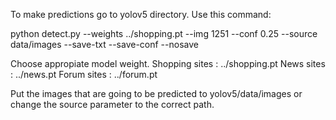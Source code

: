 To make predictions go to yolov5 directory. 
Use this command:

python detect.py --weights ../shopping.pt --img 1251 --conf 0.25 --source data/images --save-txt --save-conf --nosave 

Choose appropiate model weight. 
Shopping sites : ../shopping.pt
News sites : ../news.pt
Forum sites : ../forum.pt

Put the images that are going to be predicted to yolov5/data/images or change the source parameter to the correct path.
